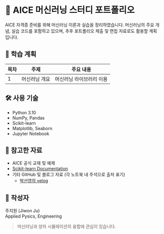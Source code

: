 # 📘 AICE 머신러닝 스터디 포트폴리오

AICE 자격증 준비를 위해 머신러닝 이론과 실습을 정리하였습니다. 
머신러닝의 주요 개념, 실습 코드를 포함하고 있으며, 추후 포트폴리오 제출 및 면접 자료로도 활용할 계획입니다.

## 📅 학습 계획

| 목차 | 주제 | 주요 내용 |
|------|------|----------|
| 1 | 머신러닝 개요 | 머신러닝 라이브러리 이용 |


## 🛠️ 사용 기술

- Python 3.10
- NumPy, Pandas
- Scikit-learn
- Matplotlib, Seaborn
- Jupyter Notebook

## 🙏 참고한 자료

- AICE 공식 교재 및 예제
- [Scikit-learn Documentation](https://scikit-learn.org/stable/)
- 기타 GitHub 및 블로그 자료 (각 노트북 내 주석으로 출처 표기)
    - [박선영의 velog](https://velog.io/@sy508011/AICE-ASSOCIATE-자격증-취득을-위한-총-정리)

## 🧠 작성자

주지원 (Jiwon Ju)  
Applied Pysics, Engineering
> 머신러닝과 양자 시뮬레이션의 융합에 관심이 있습니다.  



